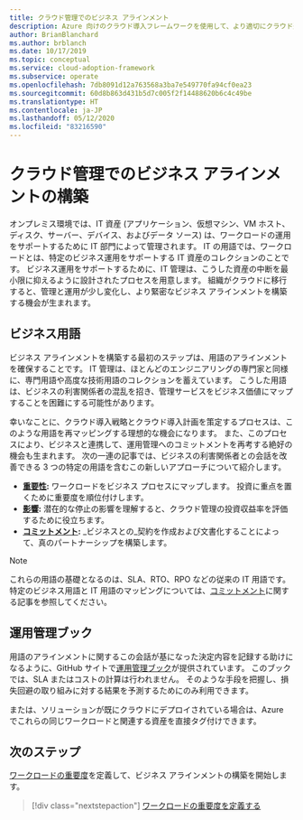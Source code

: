 ```yaml
---
title: クラウド管理でのビジネス アラインメント
description: Azure 向けのクラウド導入フレームワークを使用して、より適切にクラウド運用を管理し、より緊密なビジネス アラインメントを構築する方法を学習します。
author: BrianBlanchard
ms.author: brblanch
ms.date: 10/17/2019
ms.topic: conceptual
ms.service: cloud-adoption-framework
ms.subservice: operate
ms.openlocfilehash: 7db8091d12a763568a3ba7e549770fa94cf0ea23
ms.sourcegitcommit: 60d8b863d431b5d7c005f2f14488620b6c4c49be
ms.translationtype: HT
ms.contentlocale: ja-JP
ms.lasthandoff: 05/12/2020
ms.locfileid: "83216590"
---
```

# <a name="create-business-alignment-in-cloud-management"></a>クラウド管理でのビジネス アラインメントの構築

オンプレミス環境では、IT 資産 (アプリケーション、仮想マシン、VM ホスト、ディスク、サーバー、デバイス、およびデータ ソース) は、ワークロードの運用をサポートするために IT 部門によって管理されます。 IT の用語では、ワークロードとは、特定のビジネス運用をサポートする IT 資産のコレクションのことです。 ビジネス運用をサポートするために、IT 管理は、こうした資産の中断を最小限に抑えるように設計されたプロセスを用意します。 組織がクラウドに移行すると、管理と運用が少し変化し、より緊密なビジネス アラインメントを構築する機会が生まれます。

## <a name="business-vernacular"></a>ビジネス用語

ビジネス アラインメントを構築する最初のステップは、用語のアラインメントを確保することです。 IT 管理は、ほとんどのエンジニアリングの専門家と同様に、専門用語や高度な技術用語のコレクションを蓄えています。 こうした用語は、ビジネスの利害関係者の混乱を招き、管理サービスをビジネス価値にマップすることを困難にする可能性があります。

幸いなことに、クラウド導入戦略とクラウド導入計画を策定するプロセスは、このような用語を再マッピングする理想的な機会になります。 また、このプロセスにより、ビジネスと連携して、運用管理へのコミットメントを再考する絶好の機会も生まれます。 次の一連の記事では、ビジネスの利害関係者との会話を改善できる 3 つの特定の用語を含むこの新しいアプローチについて紹介します。

- **[重要性](./criticality.md):** ワークロードをビジネス プロセスにマップします。 投資に重点を置くために重要度を順位付けします。
- **[影響](./impact.md):** 潜在的な停止の影響を理解すると、クラウド管理の投資収益率を評価するために役立ちます。
- **[コミットメント](./commitment.md):** _ビジネスとの_契約を作成および文書化することによって、真のパートナーシップを構築します。

> [!NOTE]
> これらの用語の基礎となるのは、SLA、RTO、RPO などの従来の IT 用語です。 特定のビジネス用語と IT 用語のマッピングについては、[コミットメント](./commitment.md)に関する記事を参照してください。

## <a name="operations-management-workbook"></a>運用管理ブック

用語のアラインメントに関するこの会話が基になった決定内容を記録する助けになるように、GitHub サイトで[運用管理ブック](https://raw.githubusercontent.com/microsoft/CloudAdoptionFramework/master/manage/opsmanagementworkbook.xlsx)が提供されています。 このブックでは、SLA またはコストの計算は行われません。 そのような手段を把握し、損失回避の取り組みに対する結果を予測するためにのみ利用できます。

または、ソリューションが既にクラウドにデプロイされている場合は、Azure でこれらの同じワークロードと関連する資産を直接タグ付けできます。

## <a name="next-steps"></a>次のステップ

[ワークロードの重要度](./criticality.md)を定義して、ビジネス アラインメントの構築を開始します。

> [!div class="nextstepaction"]
> [ワークロードの重要度を定義する](./criticality.md)
